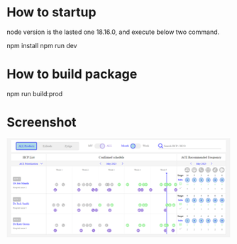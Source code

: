 # How to startup

node version is the lasted one 18.16.0, and execute below two command.

npm install
npm run dev

# How to build package

npm run build:prod

# Screenshot
![image](home_page.png)